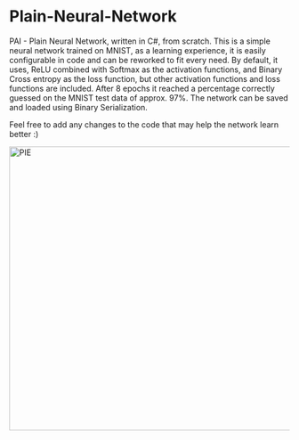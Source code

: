 # Plain-Neural-Network
PAI - Plain Neural Network, written in C#, from scratch.
This is a simple neural network trained on MNIST, as a learning experience, it is easily configurable in code and can be reworked to fit every need.
By default, it uses, ReLU combined with Softmax as the activation functions, and Binary Cross entropy as the loss function, but other activation functions and loss functions are included.
After 8 epochs it reached a percentage correctly guessed on the MNIST test data of approx. 97%.
The network can be saved and loaded using Binary Serialization.

Feel free to add any changes to the code that may help the network learn better :)

<img width="510" alt="PIE" src="https://github.com/AreOlsen/Plain-Neural-Network/assets/58704301/1c914f89-2d59-44ce-a915-be0010bc0c4c">
